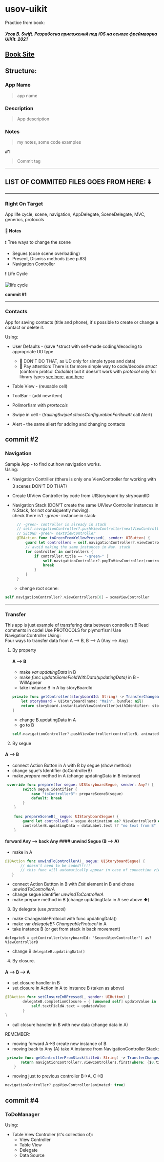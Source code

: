 # usov-uikit
Practice from book:

#### *Усов В. Swift. Разработка приложений под iOS на основе фреймворка UIKit. 2021* ####
[Book Site](https://swiftme.ru/)
---
## Structure: ## 

### App Name ### 
> app name 
### Description ###
> App description
### Notes ###
> my notes, some code examples

**#1**

> Commit tag  
---
## LIST OF COMMITED FILES GOES FROM HERE: ⬇️ ##
---
### Right On Target ### 
App life cycle, scene, navigation, AppDelegate, SceneDelegate, MVC, generics, protocols

#### 📓 Notes ####
❗ Tree ways to change the scene 
- Segues (cose scene overloading)
- Present, Dismiss methods (see p.83) 
- Navigation Controller

❗ Life Cycle

![life cycle](readme-images/life-cycle.png)

**commit #1**

---
### Contacts ###
App for saving contacts (title and phone), it's possible to create or change a contact or delete it. 

Using: 
- User Defaults - (save *struct with self-made coding/decoding to appropriate UD type 
  + 🖕 DON'T DO THAT, as UD only for simple types and data)
  + 🖕 Pay attention: There is far more simple way to code/decode *struct* (conform protcol *Codable*) but it doesn't work with *protocol* only for library      types
    [see here](https://stackoverflow.com/questions/50346052/protocol-extending-encodable-or-codable-does-not-conform-to-it#fromHistory), 
    [and here](https://stackoverflow.com/questions/46337380/conforming-class-to-codable-protocol-in-swift4)
   
- Table View - (reusable cell)
- ToolBar - (add new item)
- Polimorfism with *prortocols*
- Swipe in cell - (*trailingSwipeActionsConfigurationForRowAt* call Alert) 
- Alert - the same allert for adding and changing contacts

**commit #2**
---
### Navigation ###
Sample App - to find out how navigation works.  
Using: 
- Navigation Contriller (❗there is only one  ViewController for working with 3 scenes DON'T DO THAT)
- Create UIView Controller by code from UIStoryboard by stryboardID
- Navigation Stack (DON'T create the same UIView Controller instances in N.Stack, for not consiquently moving).   
  check there is't *-green-* instance in stack:   
  
  ```swift
    // -green- controller is already in stack
    // self.navigationController?.pushViewController(nextViewController, animated: true) WILL CREATE 
    // SECOND -green- nextViewController
    @IBAction func toGreenFromYellowPressed(_ sender: UIButton) {
        guard let controllers = self.navigationController?.viewControllers else { return }
        // avoid making the same instances in Nav. stack
        for controller in controllers {
            if controller.title == "-green-" {
                self.navigationController?.popToViewController(controller, animated: true)
                break
            }
        }
    }
  ```
  - chenge root scene:   
```swift
self.navigationController?.viewControllers[0] = someViewController
```
---
### Transfer ###
This app is just example of transfering data between controllers!!!
Read comments in code! 
Use PROTOCOLS for plymorfism!
Use NavigationController
Using:   
Four ways to transfer data from A --> B, B --> A (Any --> Any)
1. By property 
    #### A --> B ####
    + make *var updatingData* in B 
    + make *func updateSomeFieldWithData(updatingData)* in B - WillAppear
    + take instanse B in A by storyBoardId
    ``` swift
    private func getController(storyboardId: String) -> TransferChangeableProtocol {
        let storyboard = UIStoryboard(name: "Main", bundle: nil)
        return storyboard.instantiateViewController(withIdentifier: storyboardId) as! TransferChangeableProtocol
    }
    ```
    + change B.updatingData in A
    + go to B 
    ``` swift
    self.navigationController?.pushViewController(controllerB, animated: true)
    ```
2. By segue
  #### A --> B ####
  + connect Action Button in A with B by segue (show method)
  + change sgue's Identifier (toControllerB)
  + make *prepare* method in A (change updatingData in B instance)
```swift
 override func prepare(for segue: UIStoryboardSegue, sender: Any?) {
        switch segue.identifier {
            case "toControllerB": prepareSceneB(segue)
            default: break
        }
    }
    
    func prepareSceneB(_ segue: UIStoryboardSegue) {
        guard let controllerB = segue.destination as? ViewControllerB else { return }
        controllerB.updatingData = dataLabel.text ?? "no text from B"
    }
```
   #### forward Any --> back Any #### unwind Segue (B --> A)
   + make in A 
 ```swift
 @IBAction func unwindToControllerA(_ segue: UIStoryboardSegue) {
        // doesn't need to be coded!!!!!
        // this func will automatically appear in case of connection view from controllerB and top icon /Exit/
    }
 ```
  + connect Action Buttton in B with *Exit* element in B and chose *unwindToControllerA*
  + change segue identifier *unwindToControllerA* 
  + make prepare method in B (change updatingData in A  see above ⬆️)
  
3. By delegate (use *protocol*)
- make ChangeableProtocol with func updatingData()
- make var *delegateB!: ChangeableProtocol* in A
- take instance B (or get from stack in back movement)

``` delegateB = getController(storyboardId: "SecondViewController") as? ViewControllerB ```

- change B  ``` delegateB.updatingData() ```

4. By closure. 
#### A --> B --> A 
- set closure handler in B
- set closure in Action in A to instance B (taken as above)
```swift
@IBAction func setClosureInBPressed(_ sender: UIButton) {
        delegateB.completionClosure = { [unowned self] updateValue in
            self.textFieldA.text = updateValue
        }
}
```
- call closure handler in B with new data (change data in A)

REMEMBER:   
- moving forward  A->B create new instance of B
- moving back to Any (A) take A instance from NavigationController Stack:
``` swift
 private func getControllerFromStack(titleA: String) -> TransferChangeableProtocol {
       return navigationController?.viewControllers.first(where: {$0.title == titleA}) as! TransferChangeableProtocol
    }
 ```
 - moving just to previous controller B->A, C->B
 ```swift
 navigationController?.popViewController(animated: true)
 ```  
 **commit #4**
 ---   
 ### ToDoManager ###
 
 
 Using:
 - Table View Controller (it's collection of):
    + View Controller
    + Table View
    + Delegate
    + Data Source
 
